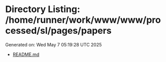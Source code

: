 # Directory Listing: /home/runner/work/www/www/processed/sl/pages/papers
Generated on: Wed May  7 05:19:28 UTC 2025

- [README.md](README.md)
